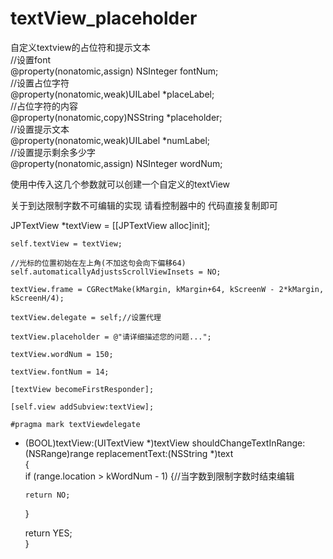 # textView_placeholder
自定义textview的占位符和提示文本   
//设置font   
@property(nonatomic,assign) NSInteger fontNum;   
//设置占位字符   
@property(nonatomic,weak)UILabel  *placeLabel;   
//占位字符的内容   
@property(nonatomic,copy)NSString *placeholder;   
//设置提示文本   
@property(nonatomic,weak)UILabel  *numLabel;   
//设置提示剩余多少字   
@property(nonatomic,assign) NSInteger wordNum;    

使用中传入这几个参数就可以创建一个自定义的textView

关于到达限制字数不可编辑的实现 请看控制器中的 代码直接复制即可   

  JPTextView *textView = [[JPTextView alloc]init];
    
    self.textView = textView;    
    
    //光标的位置初始在左上角(不加这句会向下偏移64)   
    self.automaticallyAdjustsScrollViewInsets = NO;   
    
    textView.frame = CGRectMake(kMargin, kMargin+64, kScreenW - 2*kMargin, kScreenH/4);   
    
    textView.delegate = self;//设置代理      
    
    textView.placeholder = @"请详细描述您的问题...";   
    
    textView.wordNum = 150;   
    
    textView.fontNum = 14;   
    
    [textView becomeFirstResponder];   
    
    [self.view addSubview:textView];   
    
    #pragma mark textViewdelegate   
  - (BOOL)textView:(UITextView *)textView shouldChangeTextInRange:(NSRange)range replacementText:(NSString *)text   
  {   
    if (range.location > kWordNum - 1) {//当字数到限制字数时结束编辑   
           
        return NO;   
    }   
    
    return YES;   
  }   
